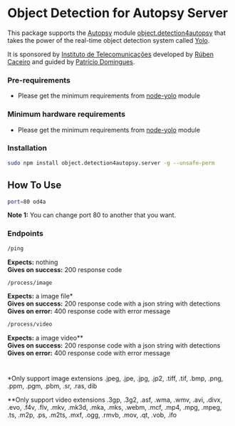 # Object Detection for Autopsy Server
This package supports the [Autopsy](https://www.autopsy.com) module [object.detection4autopsy](https://github.com/rcaceiro/obejct.detection4autopsy) that takes the power of the real-time object detection system called [Yolo](https://pjreddie.com/darknet/yolo/).

It is sponsored by [Instituto de Telecomunicações](https://www.it.pt) developed by [Rúben Caceiro](https://github.com/rcaceiro) and guided by [Patrício Domingues](https://scholar.google.com/citations?user=LPwSQ2EAAAAJ&hl=en).

### Pre-requirements
* Please get the minimum requirements from [node-yolo](https://github.com/rcaceiro/node-yolo) module 

### Minimum hardware requirements
* Please get the minimum requirements from [node-yolo](https://github.com/rcaceiro/node-yolo) module 

### Installation
```bash
sudo npm install object.detection4autopsy.server -g --unsafe-perm
```

## How To Use
```bash
port=80 od4a
```

**Note 1:** You can change port 80 to another that you want. 

### Endpoints

```html
/ping
```
**Expects:** nothing
<br>**Gives on success:** 200 response code

```html
/process/image
```
**Expects:** a image file*
<br>**Gives on success:** 200 response code with a json string with detections
<br>**Gives on error:** 400 response code with error message

```html
/process/video
```
**Expects:** a image video**
<br>**Gives on success:** 200 response code with a json string with detections
<br>**Gives on error:** 400 response code with error message

#
*Only support image extensions .jpeg, .jpe, .jpg, .jp2, .tiff, .tif, .bmp, .png, .ppm, .pgm, .pbm, .sr, .ras, dib

**Only support video extensions .3gp, .3g2, .asf, .wma, .wmv, .avi, .divx, .evo, .f4v, .flv, .mkv, .mk3d, .mka, .mks, .webm, .mcf, .mp4, .mpg, .mpeg, .ts, .m2p, .ps, .m2ts, .mxf, .ogg, .rmvb, .mov, .qt, .vob, .ifo